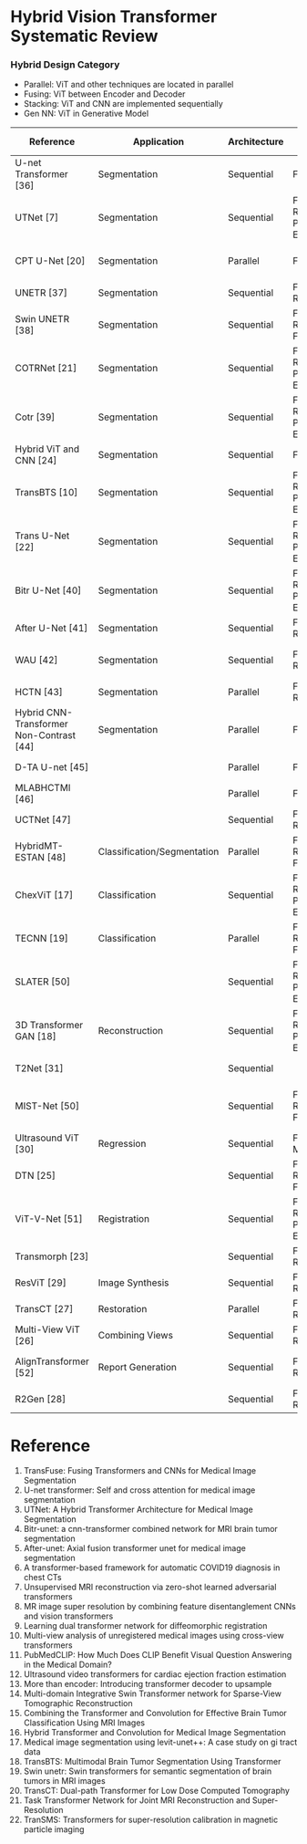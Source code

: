 # Hybrid Vision Transformer Systematic Review


### Hybrid Design Category
- Parallel: ViT and other techniques are located in parallel
- Fusing: ViT between Encoder and Decoder
- Stacking: ViT and CNN are implemented sequentially
- Gen NN: ViT in Generative Model

| Reference                        | Application  | Architecture | Merging                       | Transf. Util. | Transf. Backbone              | CNN Backbone                          |
|----------------------------------|--------------|--------------|-------------------------------|---------------|--------------------------------|---------------------------------------|
| U-net Transformer [36]           | Segmentation | Sequential   | Fusing                        | Encoder       | Multi-head Cross-Attention     | U-Net                                 |
| UTNet [7]                         | Segmentation | Sequential   | Feature Reshaping Positional Encoding | Encoder | Multi-head Self-Attention     | U-Net                                 |
| CPT U-Net [20]                   | Segmentation | Parallel     | Fusing                        | Encoder Decoder | Pyramid Vision Transformer   | U-Net                                 |
| UNETR [37]                        | Segmentation | Sequential   | Feature Reshaping             | Encoder       | Vision Transformer            | U-Net                                 |
| Swin UNETR [38]                   | Segmentation | Sequential   | Feature Reshaping Fusing      | Encoder       | Swin Transformer              | U-Net                                 |
| COTRNet [21]                      | Segmentation | Sequential   | Feature Reshaping Positional Encoding | Encoder | Light Vision Transformer      | U-Net                                 |
| Cotr [39]                         | Segmentation | Sequential   | Feature Reshaping Positional Encoding | Encoder | Deformable Transformer-encoder | U-Net                               |
| Hybrid ViT and CNN [24]           | Segmentation | Sequential   | Fusing                        | Encoder Decoder | Vision Transformer           | U-Net                                 |
| TransBTS [10]                     | Segmentation | Sequential   | Feature Reshaping Positional Encoding | Encoder | Light Vision Transformer      | U-Net                                 |
| Trans U-Net [22]                  | Segmentation | Sequential   | Feature Reshaping Positional Encoding | Encoder | Vision Transformer           | U-Net                                 |
| Bitr U-Net [40]                   | Segmentation | Sequential   | Feature Reshaping Positional Encoding | Encoder | Vision Transformer           | U-Net, CBAM                           |
| After U-Net [41]                  | Segmentation | Sequential   | Feature Reshaping             | Encoder       | Axial Fusion Transformer      | U-Net                                 |
| WAU [42]                          | Segmentation | Sequential   | Feature Reshaping             | Decoder       | Window Attention              | Group Conv, Depthwise Separable CNN   |
| HCTN [43]                         | Segmentation | Parallel     | Feature Reshaping             | Encoder       | Vision Transformer            | U-Net                                 |
| Hybrid CNN-Transformer Non-Contrast [44] | Segmentation | Parallel | Fusing                        | Encoder       | Hierarchical Transformer      | U-Net                                 |
| D-TA U-net [45]                  |                                 | Parallel     | Fusing                              | Encoder       | Swin Transformer             | U-Net       |
| MLABHCTMI [46]                   |                                 | Parallel     | Fusing                              | Encoder/Decoder | Transformer               | U-Net       |
| UCTNet [47]                      |                                 | Sequential   | Feature Reshaping                   | Encoder/Decoder | Transformer               | U-Net                              |
| HybridMT-ESTAN [48]              | Classification/Segmentation     | Parallel     | Feature Reshaping Fusing            | Encoder       | Swin Transformer             | ResNet                             |
| ChexViT [17]                     | Classification                  | Sequential   | Feature Reshaping Positional Encoding | Encoder    | Vision Transformer           | CheXNet [49]                       |
| TECNN [19]                       | Classification                  | Parallel     | Feature Reshaping Fusing            | Encoder       | Vision Transformer           | DenseNet                           |
| SLATER [50]                      |                                 | Sequential   | Feature Reshaping Positional Encoding | Decoder   | Cross-Attention              | Specialized CNN                    |
| 3D Transformer GAN [18]          | Reconstruction                  | Sequential   | Feature Reshaping Positional Encoding | Encoder Decoder | Vision Transformer     | Specialized CNN                    |
| T2Net [31]                       |                                 | Sequential   |                                      | Encoder       | Task-Attention               | Specialized CNN                    |
| MIST-Net [50]                    |                                 | Sequential   | Feature Reshaping Fusing            | Decoder       | Soft-Attention Swin Transformer | Specialized CNN                |
| Ultrasound ViT [30]              | Regression                      | Sequential   | Feature Mapping                     | Encoder       | Bert                         | ResNetAE/DenseNet                  |
| DTN [25]                         |                                 | Sequential   | Feature Reshaping Fusing            | Encoder/Decoder | Dual Transformer            | Specialized CNN                    |
| ViT-V-Net [51]                   | Registration                    | Sequential   | Feature Reshaping Positional Encoding | Encoder    | Vision Transformer           | Specialized CNN                    |
| Transmorph [23]                  |                                 | Sequential   | Feature Reshaping                   | Encoder       | Swin Transformer             | U-Net                              |
| ResViT [29]                      | Image Synthesis                 | Sequential   | Feature Reshaping                   | Encoder       | Vision Transformer           | Specialized CNN                    |
| TransCT [27]                     | Restoration                     | Parallel     | Feature Reshaping                   | Encoder Decoder | Vision Transformer         | Specialized CNN                    |
| Multi-View ViT [26]              | Combining Views                 | Sequential   | Feature Reshaping                   | Encoder       | Cross View-Attention         | ResNet                             |
| AlignTransformer [52]            | Report Generation               | Sequential   | Feature Reshaping                   | Encoder       | Align Hierarchical-Attention | ResNet                             |
| R2Gen [28]                       |                                 | Sequential   | Feature Reshaping                   | Encoder Decoder | Vision Transformer         | Pretrained (ResNet, VGG)           |





# Reference
1. TransFuse: Fusing Transformers and CNNs for Medical Image Segmentation
2. U-net transformer: Self and cross attention for medical image segmentation
3. UTNet: A Hybrid Transformer Architecture for Medical Image Segmentation
4. Bitr-unet: a cnn-transformer combined network for MRI brain tumor segmentation
5. After-unet: Axial fusion transformer unet for medical image segmentation
6. A transformer-based framework for automatic COVID19 diagnosis in chest CTs
7. Unsupervised MRI reconstruction via zero-shot learned adversarial transformers
8. MR image super resolution by combining feature disentanglement CNNs and vision transformers
9. Learning dual transformer network for diffeomorphic registration
10. Multi-view analysis of unregistered medical images using cross-view transformers
11. PubMedCLIP: How Much Does CLIP Benefit Visual Question Answering in the Medical Domain?
12. Ultrasound video transformers for cardiac ejection fraction estimation
13. More than encoder: Introducing transformer decoder to upsample
14. Multi-domain Integrative Swin Transformer network for Sparse-View Tomographic Reconstruction
15. Combining the Transformer and Convolution for Effective Brain Tumor Classification Using MRI Images
16. Hybrid Transformer and Convolution for Medical Image Segmentation
17. Medical image segmentation using levit-unet++: A case study on gi tract data
18. TransBTS: Multimodal Brain Tumor Segmentation Using Transformer
19. Swin unetr: Swin transformers for semantic segmentation of brain tumors in MRI images
20. TransCT: Dual-path Transformer for Low Dose Computed Tomography
21. Task Transformer Network for Joint MRI Reconstruction and Super-Resolution
22. TranSMS: Transformers for super-resolution calibration in magnetic particle imaging
